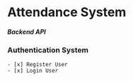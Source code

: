 # Attendance System

**_Backend API_**

### Authentication System

    - [x] Register User
    - [x] Login User

